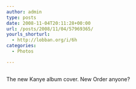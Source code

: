 ```yaml
---
author: admin
type: posts
date: 2008-11-04T20:11:28+00:00
url: /posts/2008/11/04/57969365/
yourls_shorturl:
  - http://lobban.org/i/6h
categories:
  - Photos

---
```

<div class="figure">
  <img src="http://lobban.org/wp-content/uploads/2011/06/n6SoNyvfPfwiu2hlMCOqTVsWo1_500.jpg" alt="" />
</div>

The new Kanye album cover. New Order anyone?